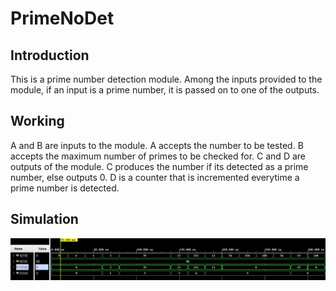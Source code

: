 <h1>PrimeNoDet</h1>

<h2>Introduction</h2>

This is a prime number detection module. Among the inputs provided to the module, if an input is a prime number, it is passed on to one of the outputs.

<h2>Working</h2>

A and B are inputs to the module. A accepts the number to be tested. B accepts the maximum number of primes to be checked for.
C and D are outputs of the module. C produces the number if its detected as a prime number, else outputs 0. D is a counter that is incremented everytime a prime number is detected.

<h2>Simulation</h2>

<p align = center>
<img src = "Assets/prime.JPG">
</p>
